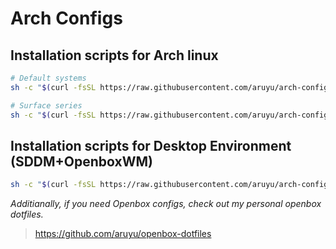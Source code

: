 # Arch Configs

## Installation scripts for Arch linux

```bash
# Default systems
sh -c "$(curl -fsSL https://raw.githubusercontent.com/aruyu/arch-configs/master/tools/install_system.sh)"

# Surface series
sh -c "$(curl -fsSL https://raw.githubusercontent.com/aruyu/arch-configs/master/tools/install_surface.sh)"
```

## Installation scripts for Desktop Environment (SDDM+OpenboxWM)

```bash
sh -c "$(curl -fsSL https://raw.githubusercontent.com/aruyu/arch-configs/master/tools/install_desktop.sh)"
```

*Additianally, if you need Openbox configs, check out my personal openbox dotfiles.*

> https://github.com/aruyu/openbox-dotfiles
